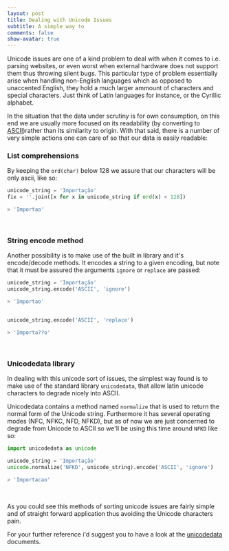 ```yaml
---
layout: post
title: Dealing with Unicode Issues
subtitle: A simple way to
comments: false
show-avatar: true
---
```


Unicode issues are one of a kind problem to deal with when it comes to i.e. parsing websites, or even worst when external hardware does not support them thus throwing silent bugs. This particular type of problem essentially arise when handling non-English languages which as opposed to unaccented English, they hold a much larger ammount of characters and special characters. Just think of Latin languages for instance, or the Cyrillic alphabet.

In the situation that the data under scrutiny is for own consumption, on this end we are usually more focused on its readability (by converting to <a href='https://en.wikipedia.org/wiki/ASCII'>ASCII</a>)rather than its similarity to origin. With that said, there is a number of very simple actions one can care of so that our data is easily readable:

### List comprehensions
By keeping the `ord(char)` below 128 we assure that our characters will be only ascii, like so:

```python
unicode_string = 'Importação'
fix = ''.join([x for x in unicode_string if ord(x) < 128])

> 'Importao'
```
<br>


### String encode method
Another possibility is to make use of the built in library and it's encode/decode methods. It encodes a string to a given encoding, but note that it must be assured the arguments `ignore` or `replace` are passed:

```python
unicode_string = 'Importação'
unicode_string.encode('ASCII', 'ignore')

> 'Importao'


unicode_string.encode('ASCII', 'replace')

> 'Importa??o'
```
<br>


### Unicodedata library
In dealing with this unicode sort of issues, the simplest way found is to make use of the standard library `unicodedata`, that allow latin unicode characters to degrade nicely into ASCII.

Unicodedata contains a method named `normalize` that is used to return the normal form of the Unicode string. Furthermore it has several operating modes (NFC, NFKC, NFD, NFKD), but as of now we are just concerned to degrade from Unicode to ASCII so we'll be using this time around `NFKD` like so:

```python
import unicodedata as unicode

unicode_string = 'Importação'
unicode.normalize('NFKD', unicode_string).encode('ASCII', 'ignore')

> 'Importacao'
```
<br>


As you could see this methods of sorting unicode issues are fairly simple and of straight forward application thus avoiding the Unicode characters pain.

For your further reference i'd suggest you to have a look at the <a href='https://docs.python.org/2/library/unicodedata.html'>unicodedata</a> documents.
